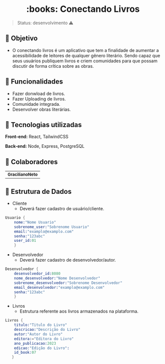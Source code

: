 <h1 align="center"> :books: Conectando Livros </h1>

> Status: desenvolvimento ⚠️
## :pushpin: Objetivo
* O conectando livros é um aplicativo que tem a finalidade de aumentar a acessibilidade de leitores de qualquer gênero literário. Sendo capaz que seus usuários publiquem livros e criem comunidades para que possam discutir de forma crítica sobre as obras.

## :pushpin: Funcionalidades 
* Fazer donwload de livros.
* Fazer Uploading de livros.
* Comunidade integrada.
* Desenvolver obras literárias.


## :pushpin: Tecnologias utilizadas 
**Front-end:** React, TailwindCSS

**Back-end:** Node, Express, PostgreSQL

## :pushpin: Colaboradores 
<table>
  <tr>
    <td align="center">
      <a href="https://github.com/Graciliano-Neto">
        <sub>
          <b>GracilianoNeto</b>
        </sub>
      </a>
    </td>
  </tr>
</table>

 ## :pushpin: Estrutura de Dados
- Cliente
  - Deverá fazer cadastro de usuário/cliente.
  
```s
Usuario {
    nome:"Nome Usuario"
    sobrenome_user:"Sobrenome Usuario"
    email:"examplo@examplo.com"
    senha:"123abc"
    user_id:01   
    }

```

- Desenvolvedor
  - Deverá fazer cadastro de desenvolvedor/autor.

```s
Desenvolvedor {
    desenvolvedor_id:8080 
    nome_desenvolvedor:"Nome Desenvolvedor"
    sobrenome_desenvolvedor:"Sobrenome Desenvolvedor"
    email_desenvolvedor:"examplo@examplo.com"
    senha:"123abc"
    }

```

- Livros
  - Estrutura referente aos livros armazenados na plataforma.
 
```s
Livros {
    titulo:"Titulo do Livro"
    descricao:"Descrição do Livro"
    autor:"Autor do Livro"
    editora:="Editora do Livro"  
    ano_publicacao:2023 
    edicao:"Edição do Livro": 
    id_book:07 
   }

```
